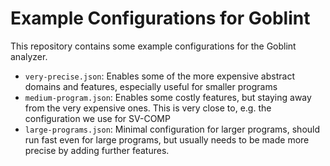# Example Configurations for Goblint

This repository contains some example configurations for the Goblint analyzer.

- `very-precise.json`: Enables some of the more expensive abstract domains and features, especially useful for smaller programs
- `medium-program.json`: Enables some costly features, but staying away from the very expensive ones. This is very close to, e.g. the configuration we use for SV-COMP
- `large-programs.json`: Minimal configuration for larger programs, should run fast even for large programs, but usually needs to be made more precise by adding further features.
